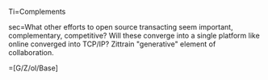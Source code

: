 Ti=Complements

sec=What other efforts to open source transacting seem important, complementary, competitive?  Will these converge into a single platform like online converged into TCP/IP?  Zittrain "generative" element of collaboration.

=[G/Z/ol/Base]
